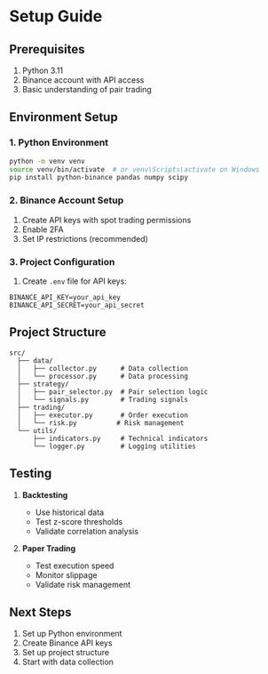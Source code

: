 # Setup Guide

## Prerequisites

1. Python 3.11
2. Binance account with API access
3. Basic understanding of pair trading

## Environment Setup

### 1. Python Environment
```bash
python -m venv venv
source venv/bin/activate  # or venv\Scripts\activate on Windows
pip install python-binance pandas numpy scipy
```

### 2. Binance Account Setup
1. Create API keys with spot trading permissions
2. Enable 2FA
3. Set IP restrictions (recommended)

### 3. Project Configuration
1. Create `.env` file for API keys:
```
BINANCE_API_KEY=your_api_key
BINANCE_API_SECRET=your_api_secret
```

## Project Structure

```
src/
  ├── data/
  │   ├── collector.py      # Data collection
  │   └── processor.py      # Data processing
  ├── strategy/
  │   ├── pair_selector.py  # Pair selection logic
  │   └── signals.py        # Trading signals
  ├── trading/
  │   ├── executor.py       # Order execution
  │   └── risk.py          # Risk management
  └── utils/
      ├── indicators.py     # Technical indicators
      └── logger.py         # Logging utilities
```

## Testing

1. **Backtesting**
   - Use historical data
   - Test z-score thresholds
   - Validate correlation analysis

2. **Paper Trading**
   - Test execution speed
   - Monitor slippage
   - Validate risk management

## Next Steps

1. Set up Python environment
2. Create Binance API keys
3. Set up project structure
4. Start with data collection 